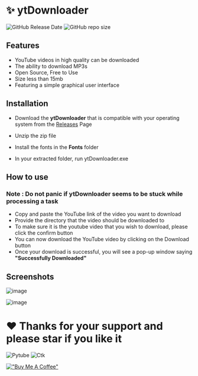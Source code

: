 # ✨ ytDownloader 

<img alt="GitHub Release Date" src="https://img.shields.io/github/release-date/kavindu-aka-sid/ytdownloader"> <img alt="GitHub repo size" src="https://img.shields.io/github/repo-size/kavindu-aka-sid/ytdownloader">

## Features 

- YouTube videos in high quality can be downloaded
- The ability to download MP3s
- Open Source, Free to Use
- Size less than 15mb
- Featuring a simple graphical user interface

## Installation

- Download the **ytDownloader** that is compatible with your operating system from the [Releases](https://github.com/kavindu-aka-sid/ytDownloader/releases) Page

- Unzip the zip file
- Install the fonts in the **Fonts** folder
- In your extracted folder, run ytDownloader.exe

## How to use

### Note : Do not panic if ytDownloader seems to be stuck while processing a  task

- Copy and paste the YouTube link of the video you want to download  
- Provide the directory that the video should be downloaded to
- To make sure it is the youtube video that you wish to download, please click the confirm button
- You can now download the YouTube video by clicking on the Download button 
- Once your download is successful, you will see a pop-up window saying **"Successfully Downloaded"**

## Screenshots
![image](https://user-images.githubusercontent.com/81173459/173237013-e5aed54b-869b-4e08-a923-1f3fed523ae7.png)



![image](https://user-images.githubusercontent.com/81173459/173237038-3ff1e1cf-d8fa-4140-8455-10fb16c80e96.png)



# ❤ Thanks for your support and please star if you like it
<img alt="Pytube" src="https://img.shields.io/badge/Made%20with-Pytube-9cf?style=for-the-badge&logo=github">
<img alt="Ctk" src="https://img.shields.io/badge/GUI%20was%20Made%20Using-CustomTkinter-9cf?style=for-the-badge&logo=github">

[!["Buy Me A Coffee"](https://www.buymeacoffee.com/assets/img/custom_images/orange_img.png)](https://www.buymeacoffee.com/kavindunimsara)
